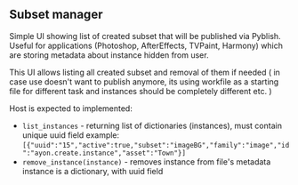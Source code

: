 Subset manager
--------------

Simple UI showing list of created subset that will be published via Pyblish.
Useful for applications (Photoshop, AfterEffects, TVPaint, Harmony) which are
storing metadata about instance hidden from user.

This UI allows listing all created subset and removal of them if needed (
in case use doesn't want to publish anymore, its using workfile as a starting 
file for different task and instances should be completely different etc.
)

Host is expected to implemented:
- `list_instances` - returning list of dictionaries (instances), must contain
    unique uuid field
    example: 
    ```[{"uuid":"15","active":true,"subset":"imageBG","family":"image","id":"ayon.create.instance","asset":"Town"}]```
- `remove_instance(instance)` - removes instance from file's metadata
    instance is a dictionary, with uuid field 